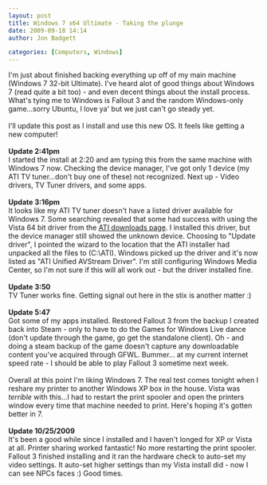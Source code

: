 ```yaml
---
layout: post
title: Windows 7 x64 Ultimate - Taking the plunge
date: 2009-09-18 14:14
author: Jon Badgett

categories: [Computers, Windows]
---
```

I'm just about finished backing everything up off of my main machine (Windows 7 32-bit Ultimate). I've heard alot of good things about Windows 7 (read quite a bit too) - and even decent things about the install process. What's tying me to Windows is Fallout 3 and the random Windows-only game...sorry Ubuntu, I love ya' but we just can't go steady yet.<br /><br />I'll update this post as I install and use this new OS. It feels like getting a new computer!<br /><br /><strong>Update 2:41pm</strong><br />I started the install at 2:20 and am typing this from the same machine with Windows 7 now. Checking the device manager, I've got only 1 device (my ATI TV tuner...don't buy one of these) not recognized. Next up - Video drivers, TV Tuner drivers, and some apps.<br /><br /><strong>Update 3:16pm</strong><br />It looks like my ATI TV tuner doesn't have a listed driver available for Windows 7. Some searching revealed that some had success with using the Vista 64 bit driver from the <a href="http://support.amd.com/us/gpudownload/Pages/index.aspx">ATI downloads page</a>. I installed this driver, but the device manager still showed the unknown device. Choosing to "Update driver", I pointed the wizard to the location that the ATI installer had unpacked all the files to (C:\ATI). Windows picked up the driver and it's now listed as "ATI Unified AVStream Driver". I'm still configuring Windows Media Center, so I'm not sure if this will all work out - but the driver installed fine.<br /><br /><strong>Update 3:50</strong><br />TV Tuner works fine. Getting signal out here in the stix is another matter :)<br /><br /><span style="font-weight: bold;">Update 5:47</span><br />Got some of my apps installed. Restored Fallout 3 from the backup I created back into Steam - only to have to do the Games for Windows Live dance (don't update through the game, go get the standalone client). Oh - and doing a steam backup of the game doesn't capture any downloadable content you've acquired through GFWL. Bummer... at my current internet speed rate - I should be able to play Fallout 3 sometime next week.<br /><br />Overall at this point I'm liking Windows 7. The real test comes tonight when I reshare my printer to another Windows XP box in the house. Vista was <span style="font-style: italic;">terrible</span> with this...I had to restart the print spooler and open the printers window every time that machine needed to print. Here's hoping it's gotten better in 7.<br /><br /><span style="font-weight: bold;">Update 10/25/2009</span><br />It's been a good while since I installed and I haven't longed for XP or Vista at all. Printer sharing worked fantastic! No more restarting the print spooler. Fallout 3 finished installing and it ran the hardware check to auto-set my video settings. It auto-set higher settings than my Vista install did - now I can see NPCs faces :) Good times.
